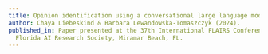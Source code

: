 ```yaml
---
title: Opinion identification using a conversational large language model.
author: Chaya Liebeskind & Barbara Lewandowska-Tomaszczyk (2024).
published_in: Paper presented at the 37th International FLAIRS Conference, The
  Florida AI Research Society, Miramar Beach, FL.
---
```

